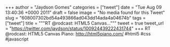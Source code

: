 
+++
author = "Jaydson Gomes"
categories = ["tweet"]
date = "Tue Aug 09 13:40:36 +0000 2011"
draft = false
image = "No media found for this Tweet"
slug = "608007302bd54a493866ad043dd14ada4a04674b"
tags = ["tweet"]
title = """RT @rodcast: HTML5 Canvas..."""
tweet = true
tweet_url = "https://twitter.com/jaydson/status/100924439222431744"
+++
RT @rodcast: HTML5 Canvas Piano: http://html5piano.com/  #html5 #css #javascript
